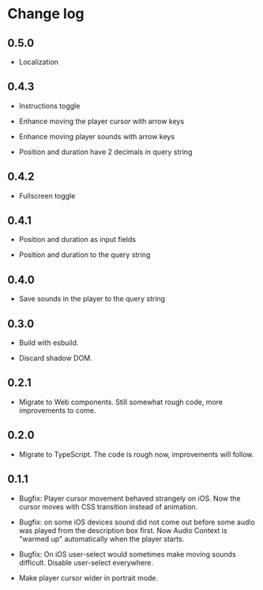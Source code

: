 # Change log

## 0.5.0

- Localization

## 0.4.3

- Instructions toggle

- Enhance moving the player cursor with arrow keys

- Enhance moving player sounds with arrow keys

- Position and duration have 2 decimals in query string

## 0.4.2

- Fullscreen toggle

## 0.4.1

- Position and duration as input fields

- Position and duration to the query string

## 0.4.0

- Save sounds in the player to the query string

## 0.3.0

- Build with esbuild.

- Discard shadow DOM.

## 0.2.1

- Migrate to Web components.  Still somewhat rough code, more
  improvements to come.

## 0.2.0

- Migrate to TypeScript.  The code is rough now, improvements will
  follow.

## 0.1.1

- Bugfix: Player cursor movement behaved strangely on iOS. Now the
  cursor moves with CSS transition instead of animation.

- Bugfix: on some iOS devices sound did not come out before some audio
  was played from the description box first. Now Audio Context is
  "warmed up" automatically when the player starts.

- Bugfix: On iOS user-select would sometimes make moving sounds
  difficult. Disable user-select everywhere.

- Make player cursor wider in portrait mode.
